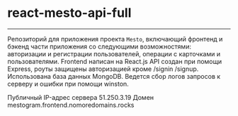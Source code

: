 # react-mesto-api-full
---
Репозиторий для приложения проекта `Mesto`, включающий фронтенд и бэкенд части приложения со следующими возможностями: авторизации и регистрации пользователей, операции с карточками и пользователями.
Frontend написан на React.js
API создан при помощи Express, роуты защищены авторизацией кроме /signin  /signup.
Иcпользована  база данных MongoDB.
Ведется сбор логов запросов к серверу и ошибки при помощи winston.

Публичный IP-адрес сервера 51.250.3.19
Домен mestogram.frontend.nomoredomains.rocks
